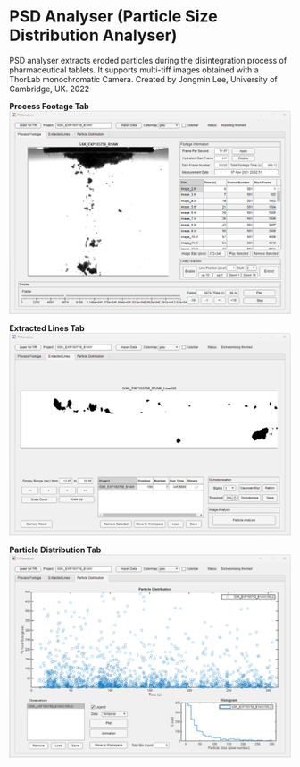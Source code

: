 # PSD Analyser (Particle Size Distribution Analyser)
PSD analyser extracts eroded particles during the disintegration process of pharmaceutical tablets. It supports multi-tiff images obtained with a ThorLab monochromatic Camera. Created by Jongmin Lee, University of Cambridge, UK. 2022

**Process Footage Tab**
![Process Footage Tab](/images/screenImage01.png)

**Extracted Lines Tab**
![Extracted Lines Tab](/images/screenImage02.png)

**Particle Distribution Tab**
![Particle Distribution Tab](/images/screenImage03.png)